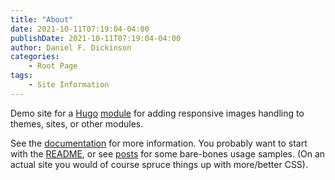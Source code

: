 ```yaml
---
title: "About"
date: 2021-10-11T07:19:04-04:00
publishDate: 2021-10-11T07:19:04-04:00
author: Daniel F. Dickinson
categories:
    - Root Page
tags:
    - Site Information
---
```


Demo site for a [Hugo](https://gohugo.io/) [module](https://gohugo.io/hugo-modules/) for adding responsive images handling to themes, sites, or other modules.

See the [documentation](/post/) for more information. You probably want to start with the [README](/post/readme), or see [posts](/post) for some bare-bones usage samples.  (On an actual site you would of course spruce things up with more/better CSS).
